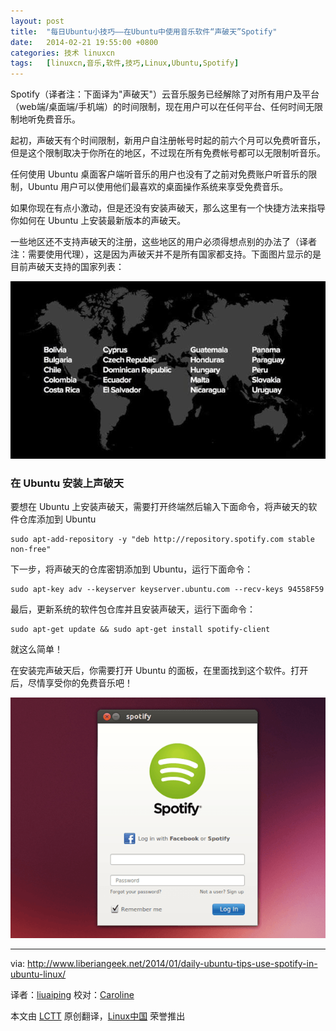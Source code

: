 ```yaml
---
layout: post
title:	"每日Ubuntu小技巧——在Ubuntu中使用音乐软件“声破天”Spotify"
date:	2014-02-21 19:55:00 +0800 
categories:	技术 linuxcn 
tags:	[linuxcn,音乐,软件,技巧,Linux,Ubuntu,Spotify]
---
```



Spotify（译者注：下面译为"声破天"）云音乐服务已经解除了对所有用户及平台（web端/桌面端/手机端）的时间限制，现在用户可以在任何平台、任何时间无限制地听免费音乐。


起初，声破天有个时间限制，新用户自注册帐号时起的前六个月可以免费听音乐，但是这个限制取决于你所在的地区，不过现在所有免费帐号都可以无限制听音乐。


任何使用 Ubuntu 桌面客户端听音乐的用户也没有了之前对免费账户听音乐的限制，Ubuntu 用户可以使用他们最喜欢的桌面操作系统来享受免费音乐。


如果你现在有点小激动，但是还没有安装声破天，那么这里有一个快捷方法来指导你如何在 Ubuntu 上安装最新版本的声破天。


一些地区还不支持声破天的注册，这些地区的用户必须得想点别的办法了（译者注：需要使用代理），这是因为声破天并不是所有国家都支持。下面图片显示的是目前声破天支持的国家列表：


![](/Asserts/Images/album/201402/21/1944199rewn2266838977j.jpg)


### 在 Ubuntu 安装上声破天


要想在 Ubuntu 上安装声破天，需要打开终端然后输入下面命令，将声破天的软件仓库添加到 Ubuntu



```
sudo apt-add-repository -y "deb http://repository.spotify.com stable non-free"

```

下一步，将声破天的仓库密钥添加到 Ubuntu，运行下面命令：



```
sudo apt-key adv --keyserver keyserver.ubuntu.com --recv-keys 94558F59

```

最后，更新系统的软件包仓库并且安装声破天，运行下面命令：



```
sudo apt-get update && sudo apt-get install spotify-client

```

就这么简单！


在安装完声破天后，你需要打开 Ubuntu 的面板，在里面找到这个软件。打开后，尽情享受你的免费音乐吧！


![](/Asserts/Images/album/201402/21/19442183bg334dz3m33dqd.png)




---


via: <http://www.liberiangeek.net/2014/01/daily-ubuntu-tips-use-spotify-in-ubuntu-linux/>


译者：[liuaiping](https://github.com/liuaiping) 校对：[Caroline](https://github.com/carolinewuyan)


本文由 [LCTT](https://github.com/LCTT/TranslateProject) 原创翻译，[Linux中国](http://linux.cn/) 荣誉推出
